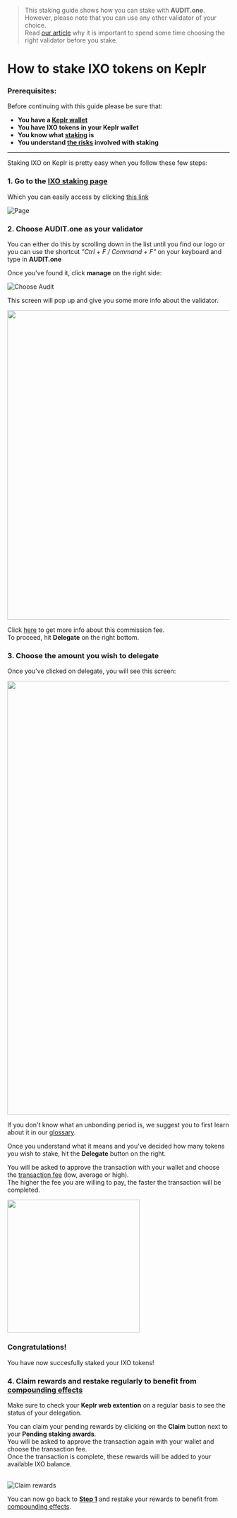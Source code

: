   > This staking guide shows how you can stake with **AUDIT.one**. <br>
  > However, please note that you can use any other validator of your choice. <br>
  > Read [our article](Importance_of_choosing_the_right_validator.md) why it is important to spend some time choosing the right validator before you stake.

# How to stake IXO tokens on Keplr

### Prerequisites:

Before continuing with this guide please be sure that:

- **You have a [Keplr wallet](How_to_create_a_Keplr_wallet.md)**
- **You have IXO tokens in your Keplr wallet**
- **You know what [staking](What_is_staking.md) is**
- **You understand [the risks](Risks_of_staking.md) involved with staking**

***


Staking IXO on Keplr is pretty easy when you follow these few steps:

### **1.  Go to the <a name="step1"> [IXO staking page](https://wallet.keplr.app/#/impacthub/stake) </a>**

Which you can easily access by clicking [this link](https://wallet.keplr.app/#/impacthub/stake)

![Page](https://user-images.githubusercontent.com/95366163/148811740-041919d5-51a3-4008-b959-a1e570876dba.png)


### **2.  Choose AUDIT.one as your validator**

You can either do this by scrolling down in the list until you find our logo or you can use the shortcut _"Ctrl + F / Command + F"_ on your keyboard and type in **AUDIT.one**

Once you've found it, click **manage** on the right side:

![Choose Audit](https://user-images.githubusercontent.com/95366163/148811769-28284f59-c37f-4010-b241-39a01e154908.png)

This screen will pop up and give you some more info about the validator. 

<img width="700" src="https://user-images.githubusercontent.com/95366163/148812731-2b13f459-f395-4501-858d-df22737edd90.png">

Click [here](Validator_fee.md) to get more info about this commission fee. <br>
To proceed, hit **Delegate** on the right bottom.


### **3.  Choose the amount you wish to delegate**

Once you've clicked on delegate, you will see this screen:

<img width="981" src="https://user-images.githubusercontent.com/95366163/148811858-9e95a737-ac2b-47a3-a6b9-e3525bd12bd5.png">

If you don't know what an unbonding period is, we suggest you to first learn about it in our [glossary](Unbonding_period.md).

Once you understand what it means and you've decided how many tokens you wish to stake, hit the **Delegate** button on the right.

You will be asked to approve the transaction with your wallet and choose the [transaction fee](Transaction_fees.md) (low, average or high). <br>
The higher the fee you are willing to pay, the faster the transaction will be completed.

<img width="300" src="https://user-images.githubusercontent.com/95366163/148811917-0c5bb4ab-1b9c-4906-acc6-013ad1e8ec63.png">


### **Congratulations!** 
You have now succesfully staked your IXO tokens!


### **4.  Claim rewards and restake regularly to benefit from [compounding effects](Compounding_interest.md)**

Make sure to check your **Keplr web extention** on a regular basis to see the status of your delegation.

You can claim your pending rewards by clicking on the **Claim** button next to your **Pending staking awards**.<br>
You will be asked to approve the transaction again with your wallet and choose the transaction fee. <br>
Once the transaction is complete, these rewards will be added to your available IXO balance. <br> <br>

![Claim rewards](https://user-images.githubusercontent.com/95366163/148812377-e135852b-1bfd-41d8-a968-3549a5fdb5ad.png)

You can now go back to [**Step 1**](#step1) and restake your rewards to benefit from [compounding effects](Compounding_interest.md).

